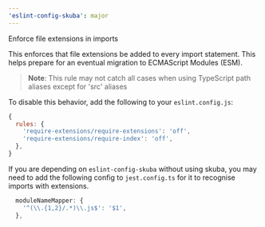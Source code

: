 ```yaml
---
'eslint-config-skuba': major
---
```


Enforce file extensions in imports

This enforces that file extensions be added to every import statement. This helps prepare for an eventual migration to ECMAScript Modules (ESM).

> **Note**: This rule may not catch all cases when using TypeScript path aliases except for 'src' aliases

To disable this behavior, add the following to your `eslint.config.js`:

```js
{
  rules: {
    'require-extensions/require-extensions': 'off',
    'require-extensions/require-index': 'off',
  },
}
```

If you are depending on `eslint-config-skuba` without using skuba, you may need to add the following config to `jest.config.ts` for it to recognise imports with extensions.

```ts
  moduleNameMapper: {
    '^(\\.{1,2}/.*)\\.js$': '$1',
  },
```
